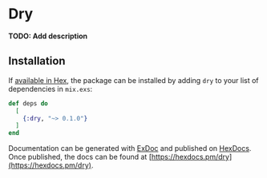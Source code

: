 # Dry

**TODO: Add description**

## Installation

If [available in Hex](https://hex.pm/docs/publish), the package can be installed
by adding `dry` to your list of dependencies in `mix.exs`:

```elixir
def deps do
  [
    {:dry, "~> 0.1.0"}
  ]
end
```

Documentation can be generated with [ExDoc](https://github.com/elixir-lang/ex_doc)
and published on [HexDocs](https://hexdocs.pm). Once published, the docs can
be found at [https://hexdocs.pm/dry](https://hexdocs.pm/dry).


